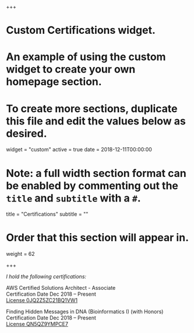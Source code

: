 +++
# Custom Certifications widget.
# An example of using the custom widget to create your own homepage section.
# To create more sections, duplicate this file and edit the values below as desired.
widget = "custom"
active = true
date = 2018-12-11T00:00:00

# Note: a full width section format can be enabled by commenting out the `title` and `subtitle` with a `#`.
title = "Certifications"
subtitle = ""

# Order that this section will appear in.
weight = 62

+++

*I hold the following certifications:*

AWS Certified Solutions Architect - Associate  
Certification Date Dec 2018 – Present  
[License 0JQ2Z5ZC21BQ1VW1](https://www.certmetrics.com/amazon/public/badge.aspx?i=1&t=c&d=2018-12-31&ci=AWS00682148)

Finding Hidden Messages in DNA (Bioinformatics I) (with Honors)  
Certification Date Dec 2018 – Present  
[License QN5QZ9YMPCE7](https://www.coursera.org/account/accomplishments/certificate/QN5QZ9YMPCE7)